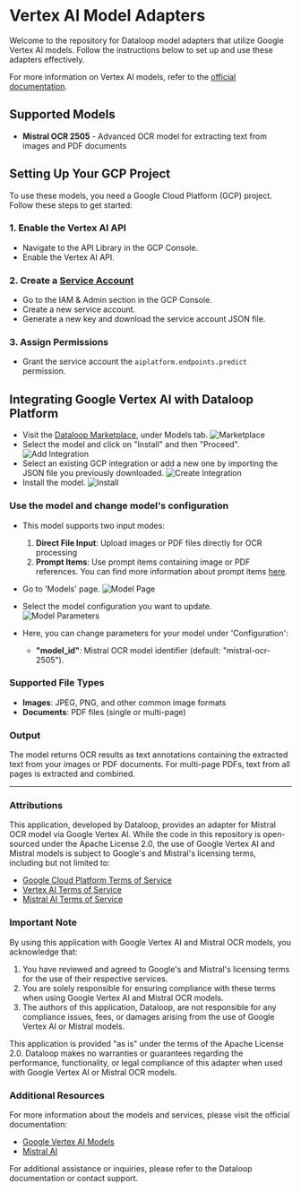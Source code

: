 # Vertex AI Model Adapters

Welcome to the repository for Dataloop model adapters that utilize Google Vertex AI models. Follow the instructions below to set up and use these adapters effectively.

For more information on Vertex AI models, refer to the [official documentation](https://cloud.google.com/vertex-ai/generative-ai/docs/learn/models).

## Supported Models

- **Mistral OCR 2505** - Advanced OCR model for extracting text from images and PDF documents

## Setting Up Your GCP Project

To use these models, you need a Google Cloud Platform (GCP) project. Follow these steps to get started:

### 1. Enable the Vertex AI API
   - Navigate to the API Library in the GCP Console.
   - Enable the Vertex AI API.

### 2. Create a [Service Account](https://docs.dataloop.ai/docs/private-key-integration?highlight=create%20service%20account)
   - Go to the IAM & Admin section in the GCP Console.
   - Create a new service account.
   - Generate a new key and download the service account JSON file.

### 3. Assign Permissions
   - Grant the service account the `aiplatform.endpoints.predict` permission.

## Integrating Google Vertex AI with Dataloop Platform

   - Visit the [Dataloop Marketplace](https://docs.dataloop.ai/docs/marketplace), under Models tab.
![Marketplace](assets/marketplace.png)
   - Select the model and click on "Install" and then "Proceed".
![Add Integration](assets/add_integration.png)
   - Select an existing GCP integration or add a new one by importing the JSON file you previously downloaded.
![Create Integration](assets/create_integration.png)
   - Install the model.
![Install](assets/add_integration_to_app.png)

### Use the model and change model's configuration

- This model supports two input modes:
  1. **Direct File Input**: Upload images or PDF files directly for OCR processing
  2. **Prompt Items**: Use prompt items containing image or PDF references. You can find more information about prompt items [here](https://developers.dataloop.ai/tutorials/annotations/prompts/chapter).

- Go to 'Models' page.
![Model Page](assets/models_page.png)
- Select the model configuration you want to update.  
  ![Model Parameters](assets/model_parameters.png)

- Here, you can change parameters for your model under 'Configuration':
  - **"model_id"**: Mistral OCR model identifier (default: "mistral-ocr-2505").

### Supported File Types

- **Images**: JPEG, PNG, and other common image formats
- **Documents**: PDF files (single or multi-page)

### Output

The model returns OCR results as text annotations containing the extracted text from your images or PDF documents. For multi-page PDFs, text from all pages is extracted and combined.

---

### Attributions

This application, developed by Dataloop, provides an adapter for Mistral OCR model via Google Vertex AI. While the code in this repository is open-sourced under the Apache License 2.0, the use of Google Vertex AI and Mistral models is subject to Google's and Mistral's licensing terms, including but not limited to:

- [Google Cloud Platform Terms of Service](https://cloud.google.com/terms)
- [Vertex AI Terms of Service](https://cloud.google.com/terms/service-terms#vertex_ai_models)
- [Mistral AI Terms of Service](https://mistral.ai/terms/)

### Important Note

By using this application with Google Vertex AI and Mistral OCR models, you acknowledge that:
1. You have reviewed and agreed to Google's and Mistral's licensing terms for the use of their respective services.
2. You are solely responsible for ensuring compliance with these terms when using Google Vertex AI and Mistral OCR models.
3. The authors of this application, Dataloop, are not responsible for any compliance issues, fees, or damages arising from the use of Google Vertex AI or Mistral models.

This application is provided "as is" under the terms of the Apache License 2.0. Dataloop makes no warranties or guarantees regarding the performance, functionality, or legal compliance of this adapter when used with Google Vertex AI or Mistral OCR models.

### Additional Resources

For more information about the models and services, please visit the official documentation:
- [Google Vertex AI Models](https://cloud.google.com/vertex-ai/generative-ai/docs/learn/models)
- [Mistral AI](https://mistral.ai/)

For additional assistance or inquiries, please refer to the Dataloop documentation or contact support.
